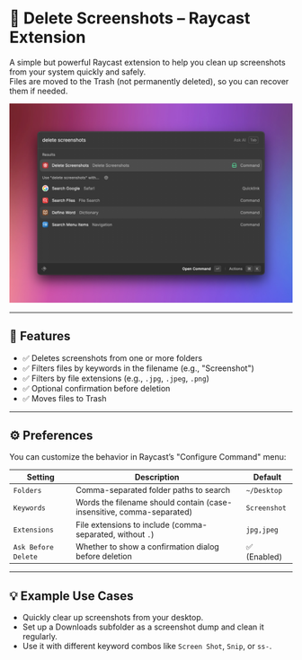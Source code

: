 # 🧹 Delete Screenshots – Raycast Extension

A simple but powerful Raycast extension to help you clean up screenshots from your system quickly and safely.  
Files are moved to the Trash (not permanently deleted), so you can recover them if needed.


![Delete Screenshots Extension](metadata/Delete-Screenshots-1.jpg)

---

## 🔧 Features

- ✅ Deletes screenshots from one or more folders
- ✅ Filters files by keywords in the filename (e.g., "Screenshot")
- ✅ Filters by file extensions (e.g., `.jpg`, `.jpeg`, `.png`)
- ✅ Optional confirmation before deletion
- ✅ Moves files to Trash

---

## ⚙️ Preferences

You can customize the behavior in Raycast’s "Configure Command" menu:

| Setting             | Description                                                                 | Default                |
|---------------------|-----------------------------------------------------------------------------|------------------------|
| `Folders`           | Comma-separated folder paths to search                                      | `~/Desktop`            |
| `Keywords`          | Words the filename should contain (case-insensitive, comma-separated)       | `Screenshot`           |
| `Extensions`        | File extensions to include (comma-separated, without `.`)                   | `jpg,jpeg`             |
| `Ask Before Delete` | Whether to show a confirmation dialog before deletion                       | ✅ (Enabled)            |

---

## 💡 Example Use Cases

- Quickly clear up screenshots from your desktop.
- Set up a Downloads subfolder as a screenshot dump and clean it regularly.
- Use it with different keyword combos like `Screen Shot`, `Snip`, or `ss-`.

